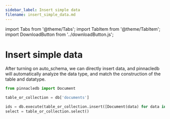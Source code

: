 ```yaml
---
sidebar_label: Insert simple data
filename: insert_simple_data.md
---
```

import Tabs from '@theme/Tabs';
import TabItem from '@theme/TabItem';
import DownloadButton from '../downloadButton.js';


<!-- TABS -->
# Insert simple data

After turning on auto_schema, we can directly insert data, and pinnacledb will automatically analyze the data type, and match the construction of the table and datatype.

```python
from pinnacledb import Document

table_or_collection = db['documents']

ids = db.execute(table_or_collection.insert([Document(data) for data in datas]))
select = table_or_collection.select()
```

<DownloadButton filename="insert_simple_data.md" />
